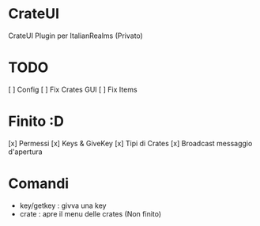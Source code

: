 # CrateUI
CrateUI Plugin per ItalianRealms (Privato)

# TODO
[ ] Config
[ ] Fix Crates GUI
[ ] Fix Items

# Finito :D
[x] Permessi
[x] Keys & GiveKey
[x] Tipi di Crates
[x] Broadcast messaggio d'apertura

# Comandi
- key/getkey : givva una key
- crate : apre il menu delle crates (Non finito)
